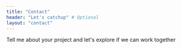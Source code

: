 ```yaml
---
title: "Contact"
header: "Let's catchup" # Optional
layout: "contact"
---
```


Tell me about your project and let's explore if we can work together
